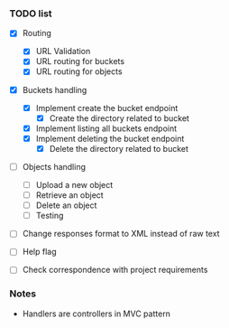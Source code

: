 ### TODO list
- [x] Routing
	- [x] URL Validation
	- [x] URL routing for buckets
	- [x] URL routing for objects
- [x] Buckets handling
	- [X] Implement create the bucket  endpoint
		- [x] Create the directory related to bucket
	- [x] Implement listing all buckets endpoint
	- [x] Implement deleting the bucket endpoint
		- [x] Delete the directory related to bucket
- [ ] Objects handling
	- [ ] Upload a new object
	- [ ] Retrieve an object
	- [ ] Delete an object
	- [ ] Testing
- [ ] Change responses format to XML instead of raw text
- [ ] Help flag
- [ ] Check correspondence with project requirements


### Notes

* Handlers are controllers in MVC pattern
